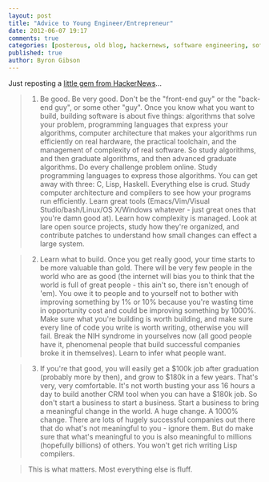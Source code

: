```yaml
---
layout: post
title: "Advice to Young Engineer/Entrepreneur"
date: 2012-06-07 19:17
comments: true
categories: [posterous, old blog, hackernews, software engineering, software evolution, advice]
published: true
author: Byron Gibson
---
```

Just reposting a [little gem from HackerNews][1]...

>   1. Be good. Be very good. Don't be the "front-end guy" or the "back-end guy", or some other "guy". Once you know what you want to build, building software is about five things: algorithms that solve your problem, programming languages that express your algorithms, computer architecture that makes your algorithms run efficiently on real hardware, the practical toolchain, and the management of complexity of real software. So study algorithms, and then graduate algorithms, and then advanced graduate algorithms. Do every challenge problem online. Study programming languages to express those algorithms. You can get away with three: C, Lisp, Haskell. Everything else is crud. Study computer architecture and compilers to see how your programs run efficiently. Learn great tools (Emacs/Vim/Visual Studio/bash/Linux/OS X/Windows whatever - just great ones that you're damn good at). Learn how complexity is managed. Look at lare open source projects, study how they're organized, and contribute patches to understand how small changes can effect a large system.

>   2. Learn what to build. Once you get really good, your time starts to be more valuable than gold. There will be very few people in the world who are as good (the internet will bias you to think that the world is full of great people - this ain't so, there isn't enough of 'em). You owe it to people and to yourself not to bother with improving something by 1% or 10% because you're wasting time in opportunity cost and could be improving something by 1000%. Make sure what you're building is worth building, and make sure every line of code you write is worth writing, otherwise you will fail. Break the NIH syndrome in yourselves now (all good people have it, phenomenal people that build successful companies broke it in themselves). Learn to infer what people want.

>   3. If you're that good, you will easily get a $100k job after graduation (probably more by then), and grow to $180k in a few years. That's very, very comfortable. It's not worth busting your ass 16 hours a day to build another CRM tool when you can have a $180k job. So don't start a business to start a business. Start a business to bring a meaningful change in the world. A huge change. A 1000% change. There are lots of hugely successful companies out there that do what's not meaningful to you - ignore them. But do make sure that what's meaningful to you is also meaningful to millions (hopefully billions) of others. You won't get rich writing Lisp compilers.

>   This is what matters. Most everything else is fluff.

[1]: http://news.ycombinator.com/item?id=1747713
